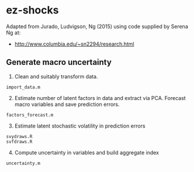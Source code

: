 # ez-shocks

Adapted from Jurado, Ludvigson, Ng (2015) using code supplied by Serena Ng at:

- http://www.columbia.edu/~sn2294/research.html

## Generate macro uncertainty

1. Clean and suitably transform data.

```
import_data.m
```

2. Estimate number of latent factors in data and extract via PCA. Forecast macro variables and save prediction errors.

```
factors_forecast.m
```

3. Estimate latent stochastic volatility in prediction errors

```
svydraws.R
svfdraws.R
```

4. Compute uncertainty in variables and build aggregate index

```
uncertainty.m
```
